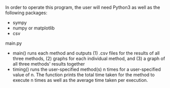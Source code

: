In order to operate this program, the user will need Python3 as well as the following packages:
- sympy
- numpy or matplotlib
- csv

main.py
- main() runs each method and outputs (1) .csv files for the results of all three methods, (2) graphs for each individual method, and (3) a graph of all three methods' results together
- timing() runs the user-specified method(s) n times for a user-specified value of n. The function prints the total time taken for the method to execute n times as well as the average time taken per execution.
